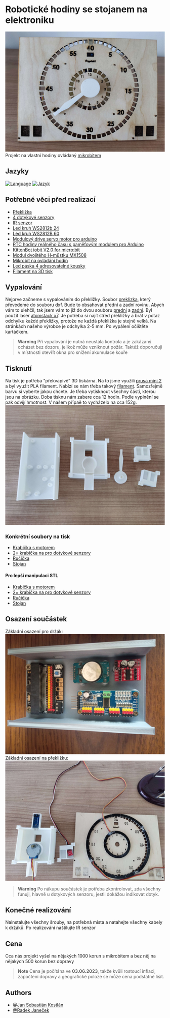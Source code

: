 # Robotické hodiny se stojanem na elektroniku
![App Screenshot](images/hodiny.jpg)
Projekt na vlastní hodiny ovládaný [mikrobitem](https://microbit.org/)

## Jazyky
[![Language](https://img.shields.io/badge/Language-English-blue)](./README.md) [![Jazyk](https://img.shields.io/badge/Jazyk-Čeština-blue)](./README.cz.md)

## Potřebné věci před realizací

- [Překližka](https://www.cistedrevo.cz/dreveny-tacek-z-preklizky/)
- [4 dotykové senzory](https://m.th.aliexpress.com/item/32901141115.html)
- [IR senzor](https://dratek.cz/arduino/1142-infracerveny-opticky-senzor.html)
- [Led kruh WS2812b 24](https://dratek.cz/arduino/7693-rgb-led-kruh-24-x-neopixel-ws2812b.html)
- [Led kruh WS2812B 60](https://www.vokolo.cz/neopixel-ring/)
- [Modulový drive servo motor pro arduino](https://dratek.cz/arduino/1686-iic-i2c-modulovy-driver-servo-motoru-pro-arduino-pca9685-16-kanalu-12-bit-pwm.html)
- [RTC hodiny reálného času s paměťovým modulem pro Arduino](https://dratek.cz/arduino/1261-rtc-hodiny-realneho-casu-ds3231-at24c32-iic-pametovy-modul-pro-arduino.html)
- [KittenBot iobit V2.0 for micro:bit](https://cz.rs-online.com/web/p/doplnky-bbc-micro-bit/2121789)
- [Modul dvojitého H-můstku MX1508](https://pajenicko.cz/modul-dvojiteho-h-mustku-mx1508)
- [Mikrobit na ovládání hodin](https://ruzovka.cz/cs/micro-bit/19683-bbc-micro-bit-v2-21-mikropocitac-pro-vyuku-programovani.html)
- [Led páska 4 adresovatelné kousky](https://www.postavrobota.cz/Adresovatelny-LED-pasek-18W-m-WS2812B-RGB-1-66cm-d1666.htm)
- [Filament na 3D tisk](https://www.alza.cz/gembird-filament-pla-cerna-d4481219.htm)

## Vypalování
Nejprve začneme s vypalováním do překližky. Soubor [preklizka](preklizka.sldprt), který převedeme do souboru dxf. Bude to obsahovat přední a zadní rovinu. Abych vám to ulehčil, tak jsem vám to již do dvou souboru [predni](Vypalovani/preklizkapredni123.DXF) a [zadni](Vypalovani/preklizkazadni123.dxf). Byl použit laser [atomstack x7](https://www.atomstack.eu/products/atomstack-x7-pro-50w-laser-engraver-and-cutter). Je potřeba si najít střed překližky a brát v potaz odchylku každé překližky, protože ne každá překližka je stejně velká. Na stránkách našeho výrobce je odchylka 2-5 mm. Po vypálení očištěte kartáčkem.
> **Warning**
> Při vypalování je nutná neustála kontrola a je zakázaný ocházet bez dozoru, jelikož může vzniknout požár. Taktéž doporučuji v místnosti otevřít okna pro snížení akumulace kouře

## Tisknutí
Na tisk je potřeba "překvapivě" 3D tiskárna. Na to jsme využili [prusa mini 2](https://www.prusa3d.com/cs/produkt/stavebnice-3d-tiskarny-original-prusa-mini-2/) a byl využit PLA filament. Nabízí se nám třeba takový [filament](https://www.alza.cz/gembird-filament-pla-cerna-d4481219.htm). Samozřejmě barvu si vyberte jakou chcete. Je třeba vytisknout všechny části, kterou jsou na obrázku. Doba tisknu nám zabere cca 12 hodin. Podle vyplnění se pak odvíjí hmotnost. V našem přípaě to vycházelo na cca 152g.
![App Screenshot](images/PlastoveCasti.jpg)

### Konkrétní soubory na tisk
- [Krabička s motorem](motorkrabicka.SLDPRT)
- [2× krabička na pro dotykové senzory](ovladanikrabicka.SLDPRT)
- [Ručička](rucicka.SLDPRT)
- [Stojan](stojan-v6.SLDPRT)
#### Pro lepší manipulaci STL
- [Krabička s motorem](motorkrabicka.SLDPRT)
- [2× krabička na pro dotykové senzory](ovladanikrabicka.SLDPRT)
- [Ručička](rucicka.SLDPRT)
- [Stojan](stojan-v6.SLDPRT)

## Osazení součástek
Základní osazení pro držák:
![App Screenshot](images/MainComponents.jpg)
Základní osazení na překližku:
![App Screenshot](images/SoucastkyNaPreklizku.jpg)
> **Warning**
> Po nákupu součástek je potřeba zkontrolovat, zda všechny funuji, hlavně u dotykových senzoru, jestli dokážou indikovat dotyk.

## Konečné realizování
Nainstalujte všechny šrouby, na potřebná místa a natahejte všechny kabely k držáků. Po realizování naštilujte IR senzor
## Cena
Cca nás projekt vyšel na nějakých 1000 korun s mikrobitem a bez něj na nějakých 500 korun bez dopravy
> **Note**
> Cena je počítána ve **03.06.2023**, takže kvůli rostoucí inflaci, započtení dopravy a geografické poloze se může cena podstatně lišit.
## Authors

- [@Jan Sebastián Kostlán](https://www.github.com/kostlanovec)
- [@Radek Janeček](https://www.github.com/RadekJanecek)
